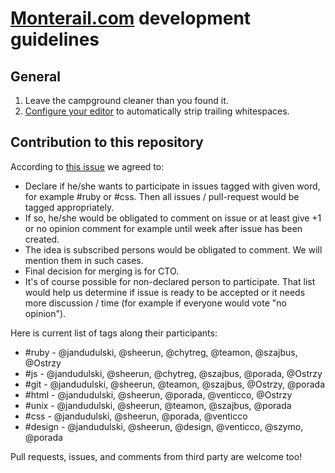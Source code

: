 # [Monterail.com](http://monterail.com) development guidelines

## General

1. Leave the campground cleaner than you found it.
2. [Configure your editor](https://gist.github.com/4451806) to automatically strip trailing whitespaces.

## Contribution to this repository

According to [this issue](https://github.com/monterail/rules/issues/25) we agreed to:

* Declare if he/she wants to participate in issues tagged with given word, for example #ruby or #css. Then all issues / pull-request would be tagged appropriately.
* If so, he/she would be obligated to comment on issue or at least give +1 or no opinion comment for example until week after issue has been created.
* The idea is subscribed persons would be obligated to comment. We will mention them in such cases.
* Final decision for merging is for CTO.
* It's of course possible for non-declared person to participate. That list would help us determine if issue is ready to be accepted or it needs more discussion / time (for example if everyone would vote "no opinion").

Here is current list of tags along their participants:

* #ruby - @jandudulski, @sheerun, @chytreg, @teamon, @szajbus, @Ostrzy
* #js - @jandudulski, @sheerun, @chytreg, @szajbus, @porada, @Ostrzy
* #git - @jandudulski, @sheerun, @teamon, @szajbus, @Ostrzy, @porada
* #html - @jandudulski, @sheerun, @porada, @venticco, @Ostrzy
* #unix - @jandudulski, @sheerun, @teamon, @szajbus, @porada
* #css - @jandudulski, @sheerun, @porada, @venticco
* #design -  @jandudulski, @sheerun, @design, @venticco, @szymo, @porada

Pull requests, issues, and comments from third party are welcome too!

